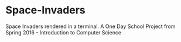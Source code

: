# Space-Invaders
Space Invaders rendered in a terminal. A One Day School Project from Spring 2016 - Introduction to Computer Science
